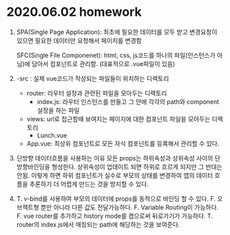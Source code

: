 # 2020.06.02 homework

1. SPA(Single Page Application): 최초에 필요한 데이터를 모두 받고 변경요청이 있으면 필요한 데이터만 요청해서 페이지를 변경함

   SFC(Single File Componenet): html, css, js코드를 하나의 파일(인스턴스가 아님)에 담아서 컴포넌트로 관리함. (대표적으로 .vue파일이 있음)

2. -src : 실제 vue코드가 작성되는 파일들이 위치하는 디렉토리

   * router: 라우터 설정과 관련된 파일을 모아두는 디렉토리
     * index.js: 라우터 인스턴스를 만들고 그 안에 각각의 path와 component설정을 하는 파일
   * views: url로 접근할때 보여지는 페이지에 대한 컴포넌트 파일을 모아두는 디렉토리
     * Lunch.vue
   * App.vue: 최상위 컴포넌트로 모든 자식 컴포넌트를 등록해서 관리할 수 있다.

3. 단방향 데이터흐름을 사용하는 이유
   모든 props는 하위속성과 상위속성 사이의 단방향바인딩을 형성한다. 상위속성이 업데이트 되면 하위로 흐르게 되지만 그 반대는 안됨. 이렇게 하면 하위 컴포넌트가 실수로 부모의 상태를 변경하여 앱의 데이터 흐름을 추론하기 더 어렵게 만드는 것을 방지할 수 있다.

4. T.  v-bind를 사용하여 부모의 데이터에 props를 동적으로 바인딩 할 수 있다.
   F. 오브젝트형 뿐만 아니라 다른 값도 전달가능하다.
   F. Variable Routing이 가능하다.
   F. vue router를 추가하고 history mode를 켬으로써 뒤로가기가 가능하다.
   T. router의 index.js에서 매칭되는 path에 해당하는 것을 보여준다.

   
